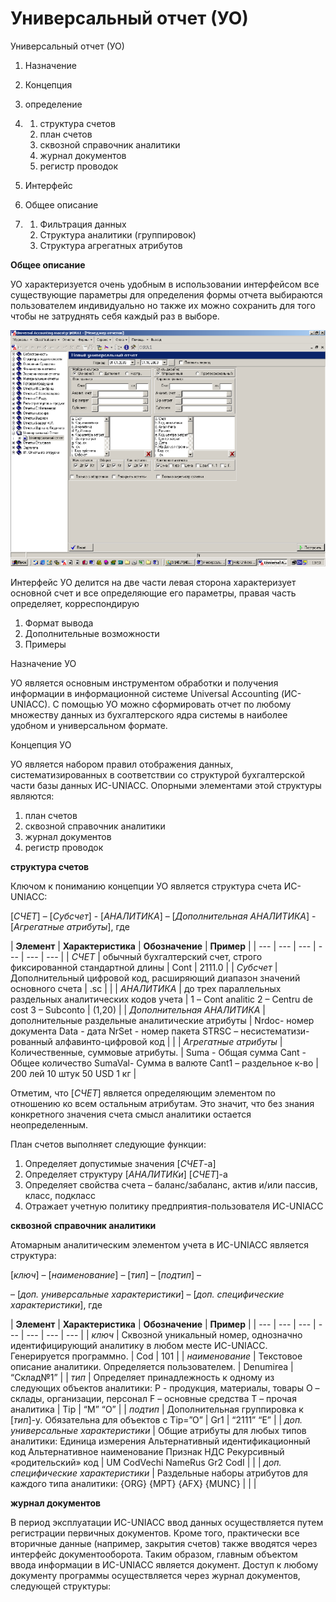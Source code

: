 # Универсальный отчет \(УО\)

Универсальный отчет \(УО\)

1. Назначение
2. Концепция

11. определение

1. 1. структура счетов
   2. план счетов
   3. сквозной справочник аналитики
   4. журнал документов
   5. регистр проводок
2. Интерфейс

11. Общее описание

1. 1. Фильтрация данных
   2. Структура аналитики \(группировок\)
   3. Структура агрегатных атрибутов

**Общее описание**

УО характеризуется очень удобным в использовании интерфейсом все существующие параметры для определения формы отчета выбираются пользователем индивидуально но также их можно сохранить для того чтобы не затруднять себя каждый раз в выборе.

![](../../../.gitbook/assets/universalnyi-otchet_html_m4f84e5a3.png)

Интерфейс УО делится на две части левая сторона характеризует основной счет и все определяющие его параметры, правая часть определяет, корреспондирую

1. Формат вывода
2. Дополнительные возможности
3. Примеры

Назначение УО

УО является основным инструментом обработки и получения информации в информационной системе Universal Accounting \(ИС-UNIACC\). С помощью УО можно сформировать отчет по любому множеству данных из бухгалтерского ядра системы в наиболее удобном и универсальном формате.

Концепция УО

УО является набором правил отображения данных, систематизированных в соответствии со структурой бухгалтерской части базы данных ИС-UNIACC. Опорными элементами этой структуры являются:

1. план счетов
2. сквозной справочник аналитики
3. журнал документов
4. регистр проводок

**структура счетов**

Ключом к пониманию концепции УО является структура счета ИС-UNIACC:

\[_СЧЕТ_\] – \[_Субсчет_\] - \[_АНАЛИТИКА_\] – \[_Дополнительная АНАЛИТИКА_\] - \[_Агрегатные атрибуты_\], где

| **Элемент** | **Характеристика** | **Обозначение** | **Пример** |
| --- | --- | --- | --- | --- | --- |
| _СЧЕТ_ | обычный бухгалтерский счет, строго фиксированной стандартной длины | Cont | 2111.0 |
| _Субсчет_ | Дополнительный цифровой код, расширяющий диапазон значений основного счета | .sc |   |
| _АНАЛИТИКА_ | до трех параллельных раздельных аналитических кодов учета | 1 – Cont analitic 2 – Centru de cost 3 – Subconto | \(1,20\) |
| _Дополнительная АНАЛИТИКА_ | дополнительные раздельные аналитические атрибуты | Nrdoc- номер документа Data - дата NrSet - номер пакета STRSC – несистематизи-рованный алфавинто-цифровой код |   |
| _Агрегатные атрибуты_ | Количественные, суммовые атрибуты. | Suma - Общая сумма Cant - Общее количество SumaVal- Сумма в валюте Cant1 – раздельное к-во | 200 лей 10 штук 50 USD 1 кг |

Отметим, что \[_СЧЕТ_\] является определяющим элементом по отношению ко всем остальным атрибутам. Это значит, что без знания конкретного значения счета смысл аналитики остается неопределенным.

План счетов выполняет следующие функции:

1. Определяет допустимые значения \[_СЧЕТ_-а\]
2. Определяет структуру \[_АНАЛИТИКи_\] \[_СЧЕТ_\]-а
3. Определяет свойства счета – баланс/забаланс, актив и/или пассив, класс, подкласс
4. Отражает учетную политику предприятия-пользователя ИС-UNIACC

**сквозной справочник аналитики**

Атомарным аналитическим элементом учета в ИС-UNIACC является структура:

\[_ключ_\] – \[_наименование_\] – \[_тип_\] – \[_подтип_\] –

– \[_доп. универсальные характеристики_\] – \[_доп. специфические характеристики_\], где

| **Элемент** | **Характеристика** | **Обозначение** | **Пример** |
| --- | --- | --- | --- | --- | --- | --- |
| _ключ_ | Сквозной уникальный номер, однозначно идентифицирующий аналитику в любом месте ИС-UNIACC. Генерируется программно. | Cod | 101 |
| _наименование_ | Текстовое описание аналитики. Определяется пользователем. | Denumirea | “Склад№1” |
| _тип_ | Определяет принадлежность к одному из следующих объектов аналитики: P - продукция, материалы, товары O – склады, организации, персонал F – основные средства T – прочая аналитика | Tip | “M” “O” |
| _подтип_ | Дополнительная группировка к \[_тип_\]-у. Обязательна для объектов с Tip=”O” | Gr1 | “2111” “E” |
| _доп. универсальные характеристики_ | Общие атрибуты для любых типов аналитики: Единица измерения Альтернативный идентификационный код Альтернативное наименование Признак НДС Рекурсивный «родительский» код |  UM CodVechi NameRus Gr2 CodI |   |
| _доп. специфические характеристики_ | Раздельные наборы атрибутов для каждого типа аналитики: {ORG} {MPT} {AFX} {MUNC}  |  |  |

**журнал документов**

В период эксплуатации ИС-UNIACC ввод данных осуществляется путем регистрации первичных документов. Кроме того, практически все вторичные данные \(например, закрытия счетов\) также вводятся через интерфейс документооборота. Таким образом, главным объектом ввода информации в ИС-UNIACC является документ. Доступ к любому документу программы осуществляется через журнал документов, следующей структуры:

